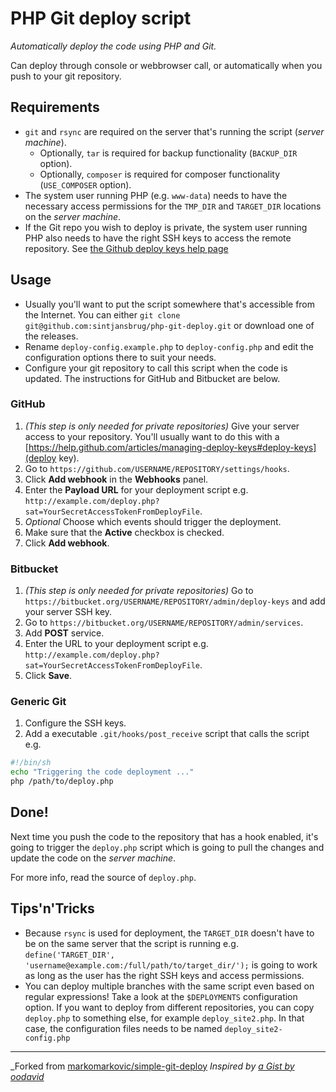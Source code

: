 # PHP Git deploy script
_Automatically deploy the code using PHP and Git._

Can deploy through console or webbrowser call, or automatically when you push to your git repository.

## Requirements

* `git` and `rsync` are required on the server that's running the script
  (_server machine_).
  - Optionally, `tar` is required for backup functionality (`BACKUP_DIR` option).
  - Optionally, `composer` is required for composer functionality (`USE_COMPOSER`
  option).
* The system user running PHP (e.g. `www-data`) needs to have the necessary
  access permissions for the `TMP_DIR` and `TARGET_DIR` locations on
  the _server machine_.
* If the Git repo you wish to deploy is private, the system user running PHP
  also needs to have the right SSH keys to access the remote repository. See [the Github deploy keys help page](https://help.github.com/articles/managing-deploy-keys)

## Usage

 * Usually you'll want to put the script somewhere that's accessible from the
   Internet. You can either `git clone git@github.com:sintjansbrug/php-git-deploy.git`
   or download one of the releases.
 * Rename `deploy-config.example.php` to `deploy-config.php` and edit the
   configuration options there to suit your needs.
 * Configure your git repository to call this script when the code is updated.
   The instructions for GitHub and Bitbucket are below.

### GitHub

 1. _(This step is only needed for private repositories)_ Give your server access to your repository. You'll usually want to do this with a [https://help.github.com/articles/managing-deploy-keys#deploy-keys](deploy key).
 1. Go to `https://github.com/USERNAME/REPOSITORY/settings/hooks`.
 1. Click **Add webhook** in the **Webhooks** panel.
 1. Enter the **Payload URL** for your deployment script e.g. `http://example.com/deploy.php?sat=YourSecretAccessTokenFromDeployFile`.
 1. _Optional_ Choose which events should trigger the deployment.
 1. Make sure that the **Active** checkbox is checked.
 1. Click **Add webhook**.

### Bitbucket

 1. _(This step is only needed for private repositories)_ Go to
    `https://bitbucket.org/USERNAME/REPOSITORY/admin/deploy-keys` and add your
    server SSH key.
 1. Go to `https://bitbucket.org/USERNAME/REPOSITORY/admin/services`.
 1. Add **POST** service.
 1. Enter the URL to your deployment script e.g. `http://example.com/deploy.php?sat=YourSecretAccessTokenFromDeployFile`.
 1. Click **Save**.

### Generic Git

 1. Configure the SSH keys.
 1. Add a executable `.git/hooks/post_receive` script that calls the script e.g.

```sh
#!/bin/sh
echo "Triggering the code deployment ..."
php /path/to/deploy.php
```

## Done!

Next time you push the code to the repository that has a hook enabled, it's
going to trigger the `deploy.php` script which is going to pull the changes and
update the code on the _server machine_.

For more info, read the source of `deploy.php`.

## Tips'n'Tricks

 * Because `rsync` is used for deployment, the `TARGET_DIR` doesn't have to be
   on the same server that the script is running e.g. `define('TARGET_DIR',
   'username@example.com:/full/path/to/target_dir/');` is going to work as long
   as the user has the right SSH keys and access permissions.
 * You can deploy multiple branches with the same script even based on regular expressions! Take a look at the `$DEPLOYMENTS` configuration option.
   If you want to deploy from different repositories, you can copy `deploy.php` to something else, for example `deploy_site2.php`. In that case, the configuration files needs to be named `deploy_site2-config.php`

---

_Forked from [markomarkovic/simple-git-deploy](https://github.com/markomarkovic/simple-php-git-deploy)
_Inspired by [a Gist by oodavid](https://gist.github.com/1809044)_
